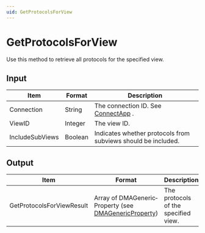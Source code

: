 ```yaml
---
uid: GetProtocolsForView
---
```


# GetProtocolsForView

Use this method to retrieve all protocols for the specified view.

## Input

| Item            | Format  | Description                                                                      |
|-----------------|---------|----------------------------------------------------------------------------------|
| Connection      | String  | The connection ID. See [ConnectApp](xref:ConnectApp) . |
| ViewID          | Integer | The view ID.                                                                     |
| IncludeSubViews | Boolean | Indicates whether protocols from subviews should be included.                    |

## Output

| Item                      | Format                                                                                                  | Description                          |
|---------------------------|---------------------------------------------------------------------------------------------------------|--------------------------------------|
| GetProtocolsForViewResult | Array of DMAGeneric­Property (see [DMAGenericProperty](xref:DMAGenericProperty)) | The protocols of the specified view. |

